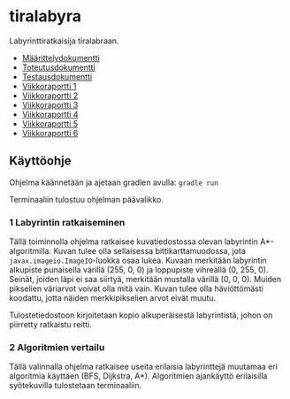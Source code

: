 # tiralabyra

Labyrinttiratkaisija tiralabraan.

* [Määrittelydokumentti](doc/maarittely.md)
* [Toteutusdokumentti](doc/toteutus.md)
* [Testausdokumentti](doc/testaus.md)
* [Viikkoraportti 1](doc/viikkoraportti1.md)
* [Viikkoraportti 2](doc/viikkoraportti2.md)
* [Viikkoraportti 3](doc/viikkoraportti3.md)
* [Viikkoraportti 4](doc/viikkoraportti4.md)
* [Viikkoraportti 5](doc/viikkoraportti5.md)
* [Viikkoraportti 6](doc/viikkoraportti6.md)

## Käyttöohje

Ohjelma käännetään ja ajetaan gradlen avulla: `gradle run`

Terminaaliin tulostuu ohjelman päävalikko.

### 1 Labyrintin ratkaiseminen

Tällä toiminnolla ohjelma ratkaisee kuvatiedostossa olevan labyrintin
A*-algoritmilla. Kuvan tulee olla sellaisessa bittikarttamuodossa, jota
`javax.imageio.ImageIO`-luokka osaa lukea. Kuvaan merkitään labyrintin
alkupiste punaisella värillä (255, 0, 0) ja loppupiste vihreällä
(0, 255, 0). Seinät, joiden läpi ei saa siirtyä, merkitään mustalla
värillä (0, 0, 0). Muiden pikselien väriarvot voivat olla mitä vain. Kuvan
tulee olla häviöttömästi koodattu, jotta näiden merkkipikselien arvot eivät
muutu.

Tulostetiedostoon kirjoitetaan kopio alkuperäisestä labyrintistä, johon on
piirretty ratkaistu reitti.

### 2 Algoritmien vertailu

Tällä valinnalla ohjelma ratkaisee useita erilaisia labyrinttejä muutamaa eri
algoritmia käyttäen (BFS, Dijkstra, A*). Algoritmien ajankäyttö erilaisilla
syötekuvilla tulostetaan terminaaliin.